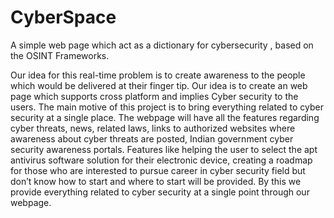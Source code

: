 # CyberSpace
A simple web page which act as a dictionary for cybersecurity , based on the OSINT Frameworks.

Our idea for this real-time problem is to create awareness to the people which would be delivered at their finger tip. Our idea is to create an web page which supports cross platform and implies Cyber security to the users. The main motive of this project is to bring everything related to cyber security at a single place. The webpage will have all the features regarding cyber threats, news, related laws, links to authorized websites where awareness about cyber threats are posted, Indian government cyber security awareness portals. Features like helping the user to select the apt antivirus software solution for their electronic device, creating a roadmap for those who are interested to pursue career in cyber security field but don’t know how to start and where to start will be provided. By this we provide everything related to cyber security at a single point through our webpage.
